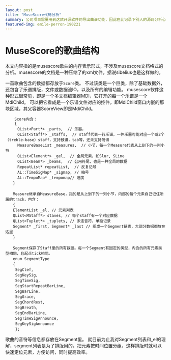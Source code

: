 ```yaml
---
layout: post
title: "MuseScore代码分析"
summary: 公司项目需要用到这款开源软件的导出曲谱功能，因此在此记录下别人的源码分析心得
featured-img: emile-perron-190221
---
```


# MuseScore的歌曲结构

 本文内容指的是musescore歌曲的内存表示形式，不涉及musescore文档格式的分析。musescore的文档是一种压缩了的xml文件，据说sibelius也是这样做的。

一首歌曲包含的数据都存放于`Score`类。
不过该类是一个巨类，除了基础数据外，还包含了乐谱排版，文件或数据流IO，以及所有的编辑功能。
musescore软件这种形式很常见，即是一个多文档编辑器MDI，它打开的每一个乐谱是一个MdiChild。
可以把它看成是一个乐谱文件对应的控件，即MdiChild窗口内嵌的那块区域，其父容器ScoreView即是MdiChild。

```
    Score内含：
    {
　　  QList<Part*> _parts,  // 乐器，
　　  QList<Staff*> _staffs,  // staff代表一行乐谱，一件乐器可能对应一个或2个（treble-base）staff，支持鼓谱，tab等，还未支持简谱
　　  MeasureBaseList _measures,  // 小节，每一个Measure代表从上到下的一列小节
　　  QList<Element*> _gel,  // 全局元素，如Slur, SLine
　　  QList<Beam*> _beams,  // 公用符尾，也是一种全局的数据
　　  RepeatList* repeatList,  // 反复记号
　　  AL::TimeSigMap* _sigmap, // 拍号
　　  AL::TempoMap* _tempomap// 速度
　　}
　　
　　Measure继承自MeasureBase，指的是从上到下的一列小节，内部的每个元素自己记住所属的track，内含：
　　{
　　ElementList _el, // 元素列表
　　QList<MStaff*> staves, // 每个staff有一个对应数据
　　QList<Tuplet*> _tuplets, // 多连音符，单独记录
　　Segment* _first, Segment* _last // 组成一个Segment链表，大部分数据都放在这里
　　}
　　
　　Segment保存了Staff里的所有数据。每一个Segment有固定的类型，内含的所有元素类型相同，且起点tick相同。
　　enum SegmentType
　　{
　　 SegClef,
　　 SegKeySig,
　　 SegTimeSig,
　　 SegStartRepeatBarLine,
　　 SegBarLine,
　　 SegGrace,
　　 SegChordRest,
　　 SegBreath,
　　 SegEndBarLine,
　　 SegTimeSigAnnounce,
　　 SegKeySigAnnounce
　　 };
```
歌曲的音符等信息都存放在Segment里。
就目前为止我对Segment列表和_el的理解，segment列表是为了排版用的，把元素按时间位置分组，这样排版时就可以快速定位元素，方便访问，同时提高效率。
